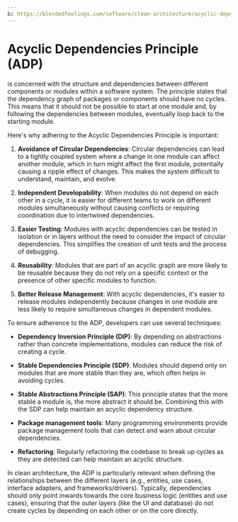 ```yaml
---
b: https://blendedfeelings.com/software/clean-architecture/acyclic-dependencies-principle-adp.md
---
```


# Acyclic Dependencies Principle (ADP) 
is concerned with the structure and dependencies between different components or modules within a software system. The principle states that the dependency graph of packages or components should have no cycles. This means that it should not be possible to start at one module and, by following the dependencies between modules, eventually loop back to the starting module.

Here's why adhering to the Acyclic Dependencies Principle is important:

1. **Avoidance of Circular Dependencies**: Circular dependencies can lead to a tightly coupled system where a change in one module can affect another module, which in turn might affect the first module, potentially causing a ripple effect of changes. This makes the system difficult to understand, maintain, and evolve.

2. **Independent Developability**: When modules do not depend on each other in a cycle, it is easier for different teams to work on different modules simultaneously without causing conflicts or requiring coordination due to intertwined dependencies.

3. **Easier Testing**: Modules with acyclic dependencies can be tested in isolation or in layers without the need to consider the impact of circular dependencies. This simplifies the creation of unit tests and the process of debugging.

4. **Reusability**: Modules that are part of an acyclic graph are more likely to be reusable because they do not rely on a specific context or the presence of other specific modules to function.

5. **Better Release Management**: With acyclic dependencies, it's easier to release modules independently because changes in one module are less likely to require simultaneous changes in dependent modules.

To ensure adherence to the ADP, developers can use several techniques:

- **Dependency Inversion Principle (DIP)**: By depending on abstractions rather than concrete implementations, modules can reduce the risk of creating a cycle.
  
- **Stable Dependencies Principle (SDP)**: Modules should depend only on modules that are more stable than they are, which often helps in avoiding cycles.
  
- **Stable Abstractions Principle (SAP)**: This principle states that the more stable a module is, the more abstract it should be. Combining this with the SDP can help maintain an acyclic dependency structure.

- **Package management tools**: Many programming environments provide package management tools that can detect and warn about circular dependencies.

- **Refactoring**: Regularly refactoring the codebase to break up cycles as they are detected can help maintain an acyclic structure.

In clean architecture, the ADP is particularly relevant when defining the relationships between the different layers (e.g., entities, use cases, interface adapters, and frameworks/drivers). Typically, dependencies should only point inwards towards the core business logic (entities and use cases), ensuring that the outer layers (like the UI and database) do not create cycles by depending on each other or on the core directly.